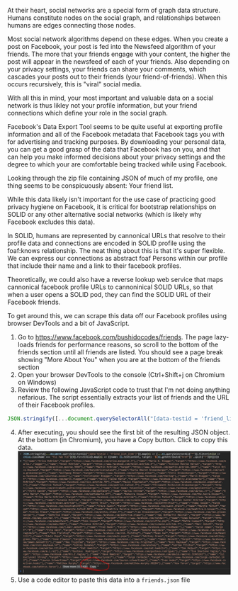 At their heart, social networks are a special form of graph data structure. Humans constitute nodes on the social graph, and relationships between humans are edges connecting those nodes.

Most social network algorithms depend on these edges. When you create a post on Facebook, your post is fed into the Newsfeed algorithm of your friends. The more that your friends engage with your content, the higher the post will appear in the newsfeed of each of your friends. Also depending on your privacy settings, your friends can share your comments, which cascades your posts out to their friends (your friend-of-friends). When this occurs recursively, this is "viral" social media.

With all this in mind, your most important and valuable data on a social network is thus likley not your profile information, but your friend connections which define your role in the social graph.

Facebook's Data Export Tool seems to be quite useful at exporting profile information and all of the Facebook metadata that Facebook tags you with for advertising and tracking purposes. By downloading your personal data, you can get a good grasp of the data that Facebook has on you, and that can help you make informed decisions about your privacy settings and the degree to which your are comfortable being tracked while using Facebook. 

Looking through the zip file containing JSON of much of my profile, one thing seems to be conspicuously absent: Your friend list.

While this data likely isn't important for the use case of practicing good privacy hygiene on Facebook, it is critical for bootstrap relationships on SOLID or any other alternative social networks (which is likely why Facebook excludes this data).

In SOLID, humans are represented by cannonical URLs that resolve to their profile data and connections are encoded in SOLID profile using the foaf:knows relationship. The neat thing about this is that it's super flexible. We can express our connections as abstract foaf Persons within our profile that include their name and a link to their facebook profiles.

Theoretically, we could also have a reverse lookup web service that maps cannonical facebook profile URLs to cannoninical SOLID URLs, so that when a user opens a SOLID pod, they can find the SOLID URL of their Facebook friends.

To get around this, we can scrape this data off our Facebook profiles using browser DevTools and a bit of JavaScript.

1. Go to https://www.facebook.com/bushidocodes/friends. The page lazy-loads friends for performance reasons, so scroll to the bottom of the friends section until all friends are listed. You should see a page break showing "More About You" when you are at the bottom of the friends section
2. Open your browser DevTools to the console (Ctrl+Shift+j on Chromium on Windows)
3. Review the following JavaScript code to trust that I'm not doing anything nefarious. The script essentially extracts your list of friends and the URL of their Facebook profiles. 
```js
JSON.stringify([...document.querySelectorAll("[data-testid = 'friend_list_item']")].map(el => [...el.querySelectorAll("*")].filter(child => child.className === "fsl fwb fcb")[0].firstChild).map(el => ({name: el.textContent, target: `${el.getAttribute("href")}`.split("?")[0]})))
```
4. After executing, you should see the first bit of the resulting JSON object. At the bottom (in Chromium), you have a Copy button. Click to copy this data.
![Image showing the copy button in devtools](./docs/copy-json.jpg)
5. Use a code editor to paste this data into a `friends.json` file
